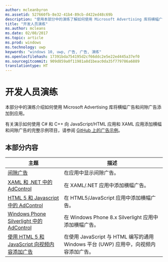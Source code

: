 ```yaml
---
author: mcleanbyron
ms.assetid: 527660fb-8e32-41b4-89cb-d422ed48c69b
description: "使用本部分中的演练了解如何使用 Microsoft Advertising 库将横幅广告和间隙广告添加到应用。"
title: "开发人员演练"
ms.author: mcleans
ms.date: 02/08/2017
ms.topic: article
ms.prod: windows
ms.technology: uwp
keywords: "windows 10, uwp, 广告, 广告, 演练"
ms.openlocfilehash: 17391bda754195d2cf66ddc2e5e22ed445a37ef0
ms.sourcegitcommit: 909d859a0f11981a8d1beac0da35f779786a6889
translationtype: HT
---
```

# <a name="developer-walkthroughs"></a>开发人员演练




本部分中的演练介绍如何使用 Microsoft Advertising 库将横幅广告和间隙广告添加到应用。

有关演示如何使用 C# 和 C++ 向 JavaScript/HTML 应用和 XAML 应用添加横幅和间隙广告的完整示例项目，请参阅 [GitHub 上的广告示例](http://aka.ms/githubads)。

## <a name="in-this-section"></a>本部分内容

|  主题    | 描述 |               
|----------|-------|
| [间隙广告](interstitial-ads.md)    | 在应用中显示间隙广告。        |
| [XAML 和 .NET 中的 AdControl](adcontrol-in-xaml-and--net.md)     | 在 XAML/.NET 应用中添加横幅广告。        |
| [HTML 5 和 Javascript 中的 AdControl](adcontrol-in-html-5-and-javascript.md)     | 在 HTML5/JavaScript 应用中添加横幅广告。        |
| [Windows Phone Silverlight 中的 AdControl](adcontrol-in-windows-phone-silverlight.md)       | 在 Windows Phone 8.x Silverlight 应用中添加横幅广告。 |
| [使用 HTML 5 和 JavaScript 向视频内容添加广告](add-advertisements-to-video-content.md)     |  在使用 JavaScript 与 HTML 编写的通用 Windows 平台 (UWP) 应用中，向视频内容添加广告。 |



 

 
